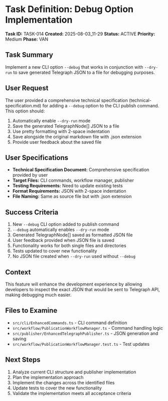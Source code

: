 # Task Definition: Debug Option Implementation

**Task ID:** TASK-014
**Created:** 2025-08-03_11-29
**Status:** ACTIVE
**Priority:** Medium
**Phase:** VAN

## Task Summary

Implement a new CLI option `--debug` that works in conjunction with `--dry-run` to save generated Telegraph JSON to a file for debugging purposes.

## User Request

The user provided a comprehensive technical specification (technical-specification.md) for adding a `--debug` option to the CLI publish command. This option should:

1. Automatically enable `--dry-run` mode
2. Save the generated TelegraphNode[] JSON to a file
3. Use pretty formatting with 2-space indentation
4. Save alongside the original markdown file with .json extension
5. Provide user feedback about the saved file

## User Specifications

- **Technical Specification Document:** Comprehensive specification provided by user
- **Target Files:** CLI commands, workflow manager, publisher
- **Testing Requirements:** Need to update existing tests
- **Format Requirements:** JSON with 2-space indentation
- **File Naming:** Same as source file but with .json extension

## Success Criteria

1. New `--debug` CLI option added to publish command
2. `--debug` automatically enables `--dry-run` mode
3. Generated TelegraphNode[] saved as formatted JSON file
4. User feedback provided when JSON file is saved
5. Functionality works for both single files and directories
6. Tests updated to cover new functionality
7. No JSON file created when `--dry-run` used without `--debug`

## Context

This feature will enhance the development experience by allowing developers to inspect the exact JSON that would be sent to Telegraph API, making debugging much easier.

## Files to Examine

- `src/cli/EnhancedCommands.ts` - CLI command definition
- `src/workflow/PublicationWorkflowManager.ts` - Command handling logic
- `src/publisher/EnhancedTelegraphPublisher.ts` - JSON generation and saving
- `src/workflow/PublicationWorkflowManager.test.ts` - Test updates

## Next Steps

1. Analyze current CLI structure and publisher implementation
2. Plan the implementation approach
3. Implement the changes across the identified files
4. Update tests to cover the new functionality
5. Validate the implementation meets all acceptance criteria